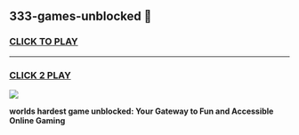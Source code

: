 
## 333-games-unblocked 👋
<h3>
<a href="https://premium.freeplayer.one?title=333-games-unblocked&ref=14F">CLICK TO PLAY</a></h3>
<hr>

<h3>
<a href="https://premium.freeplayer.one?title=333-games-unblocked&ref=14F">CLICK 2 PLAY</a>
  
</h3>

<a href="https://premium.freeplayer.one?title=333-games-unblocked&ref=12F/"><img src="https://clearcache.store/games.png"></a>


**worlds hardest game unblocked: Your Gateway to Fun and Accessible Online Gaming**
